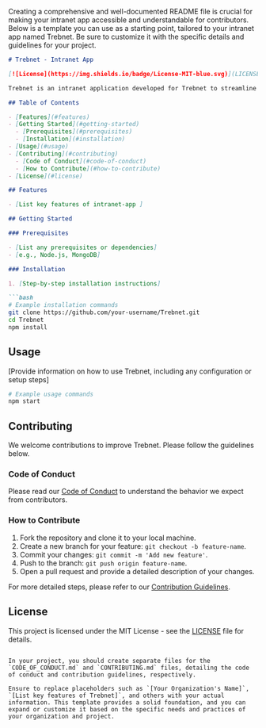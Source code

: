 Creating a comprehensive and well-documented README file is crucial for making your intranet app accessible and understandable for contributors. Below is a template you can use as a starting point, tailored to your intranet app named Trebnet. Be sure to customize it with the specific details and guidelines for your project.

```markdown
# Trebnet - Intranet App

[![License](https://img.shields.io/badge/License-MIT-blue.svg)](LICENSE)

Trebnet is an intranet application developed for Trebnet to streamline internal processes, enhance communication, and improve collaboration.

## Table of Contents

- [Features](#features)
- [Getting Started](#getting-started)
  - [Prerequisites](#prerequisites)
  - [Installation](#installation)
- [Usage](#usage)
- [Contributing](#contributing)
  - [Code of Conduct](#code-of-conduct)
  - [How to Contribute](#how-to-contribute)
- [License](#license)

## Features

- [List key features of intranet-app ]

## Getting Started

### Prerequisites

- [List any prerequisites or dependencies]
- [e.g., Node.js, MongoDB]

### Installation

1. [Step-by-step installation instructions]

```bash
# Example installation commands
git clone https://github.com/your-username/Trebnet.git
cd Trebnet
npm install
```

## Usage

[Provide information on how to use Trebnet, including any configuration or setup steps]

```bash
# Example usage commands
npm start
```

## Contributing

We welcome contributions to improve Trebnet. Please follow the guidelines below.

### Code of Conduct

Please read our [Code of Conduct](CODE_OF_CONDUCT.md) to understand the behavior we expect from contributors.

### How to Contribute

1. Fork the repository and clone it to your local machine.
2. Create a new branch for your feature: `git checkout -b feature-name`.
3. Commit your changes: `git commit -m 'Add new feature'`.
4. Push to the branch: `git push origin feature-name`.
5. Open a pull request and provide a detailed description of your changes.

For more detailed steps, please refer to our [Contribution Guidelines](CONTRIBUTING.md).

## License

This project is licensed under the MIT License - see the [LICENSE](LICENSE) file for details.
```

In your project, you should create separate files for the `CODE_OF_CONDUCT.md` and `CONTRIBUTING.md` files, detailing the code of conduct and contribution guidelines, respectively.

Ensure to replace placeholders such as `[Your Organization's Name]`, `[List key features of Trebnet]`, and others with your actual information. This template provides a solid foundation, and you can expand or customize it based on the specific needs and practices of your organization and project.
